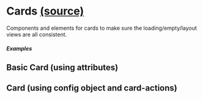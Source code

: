 Cards [(source)](https://github.com/bullhorn/novo-elements/blob/master/src/elements/card)
=========================================================================================

Components and elements for cards to make sure the loading/empty/layout views are all consistent.

##### Examples

## Basic Card (using attributes)

<code-example example="basic-card"></code-example>


## Card (using config object and card\-actions)

<code-example example="card-config"></code-example>


